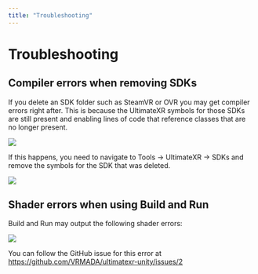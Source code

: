 ```yaml
---
title: "Troubleshooting"
---
```


# Troubleshooting

## Compiler errors when removing SDKs

If you delete an SDK folder such as SteamVR or OVR you may get compiler errors right after. This is because the UltimateXR symbols for those SDKs are still present and enabling lines of code that reference classes that are no longer present.

![](/guides/media/troubleshooting/01Errors.png)
 
If this happens, you need to navigate to Tools -> UltimateXR -> SDKs and remove the symbols for the SDK that was deleted.

![](/guides/media/troubleshooting/02RemoveSymbols.png)

## Shader errors when using Build and Run

Build and Run may output the following shader errors:

![](/guides/media/troubleshooting/03ShaderErrors.png)

You can follow the GitHub issue for this error at https://github.com/VRMADA/ultimatexr-unity/issues/2
